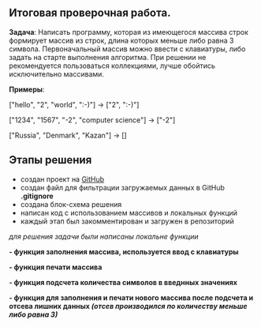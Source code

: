 ## Итоговая проверочная работа.

**Задача**: Написать программу, которая из имеющегося массива строк формирует массив из строк, длина которых меньше либо равна 3 символа. Первоначальный массив можно ввести с клавиатуры, либо задать на старте выполнения алгоритма. При решении не рекомендуется пользоваться коллекциями, лучше обойтись исключительно массивами.

**Примеры**:

["hello", "2", "world", ":-)"] -> ["2", ":-)"]

["1234", "1567", "-2", "computer science"] -> ["-2"]

["Russia", "Denmark", "Kazan"] -> []

## Этапы решения
- создан проект на [GitHub](https://github.com/AlexandNovikov/prog_step1_final_work)
- создан файл для фильтрации загружаемых данных в GitHub **.gitignore**  
- создана блок-схема решения
- написан код с использованием массивов и локальных функций
- каждый этап был закомментирован и загружен в репозиторий

_для решения задачи были написаны локальне функции_

**- функция заполнения массива, используется ввод с клавиатуры**

**- функция печати массива**

**- функция подсчета количества символов в введнных значениях**

**- функция для заполнения и печати нового массива после подсчета и отсева лишних данных _(отсев производился по количеству меньше либо равна 3)_**


